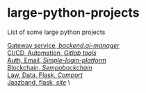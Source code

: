 # large-python-projects
List of some large python projects

[Gateway service, *backend.ai-manager*](https://github.com/lablup/backend.ai-manager) \
[CI/CD, Automation, *Gitlab tools*](https://github.com/Salamek/gitlab-tools) \
[Auth, Email, *Simple-login-platform*](https://github.com/simple-login/app) \
[Blockchain, *Sempobockchain*](https://github.com/teamsempo/SempoBlockchain) \
[Law, Data, Flask, *Comport*](https://github.com/codeforamerica/comport) \
[Jaazband, flask, *site*](https://github.com/jazzband/website) \

